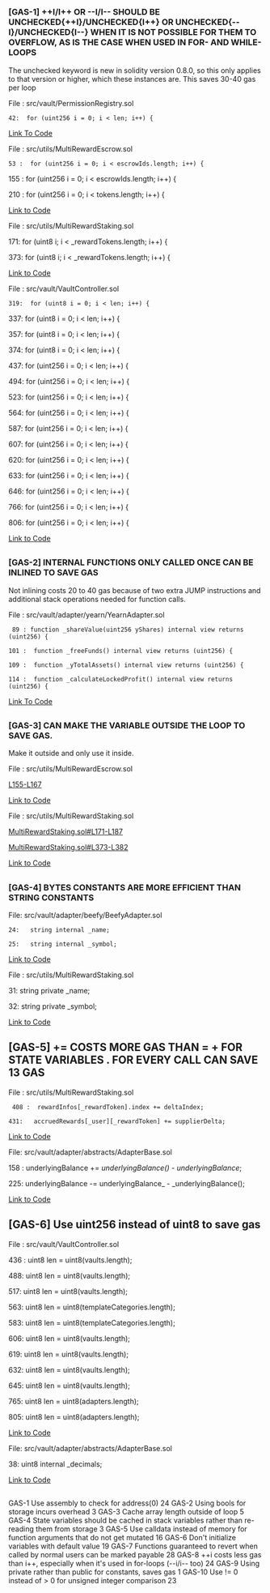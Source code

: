 ##

###  [GAS-1] ++I/I++ OR --I/I-- SHOULD BE UNCHECKED{++I}/UNCHECKED{I++} OR  UNCHECKED{--I}/UNCHECKED{I--} WHEN IT IS NOT POSSIBLE FOR THEM TO OVERFLOW, AS IS THE CASE WHEN USED IN FOR- AND WHILE-LOOPS

The unchecked keyword is new in solidity version 0.8.0, so this only applies to that version or higher, which these instances are. This saves 30-40 gas per loop

File : src/vault/PermissionRegistry.sol

    42:  for (uint256 i = 0; i < len; i++) {

[Link To Code](https://github.com/code-423n4/2023-01-popcorn//blob/main/src/vault/PermissionRegistry.sol)

File : src/utils/MultiRewardEscrow.sol

    53 :  for (uint256 i = 0; i < escrowIds.length; i++) {

   155 :  for (uint256 i = 0; i < escrowIds.length; i++) {

   210 :  for (uint256 i = 0; i < tokens.length; i++) {

[Link to Code](https://github.com/code-423n4/2023-01-popcorn//blob/main/src/utils/MultiRewardEscrow.sol)

File : src/utils/MultiRewardStaking.sol

   171:  for (uint8 i; i < _rewardTokens.length; i++) {

   373:  for (uint8 i; i < _rewardTokens.length; i++) {
 
[Link to Code](https://github.com/code-423n4/2023-01-popcorn//blob/main/src/utils/MultiRewardStaking.sol)

File : src/vault/VaultController.sol

    319:  for (uint8 i = 0; i < len; i++) {

   337:   for (uint8 i = 0; i < len; i++) {

  357:   for (uint8 i = 0; i < len; i++) {

  374:    for (uint8 i = 0; i < len; i++) {

  437:    for (uint256 i = 0; i < len; i++) {

  494:   for (uint256 i = 0; i < len; i++) {

  523:   for (uint256 i = 0; i < len; i++) {

  564:  for (uint256 i = 0; i < len; i++) {

  587:  for (uint256 i = 0; i < len; i++) {

  607:  for (uint256 i = 0; i < len; i++) {

   620:  for (uint256 i = 0; i < len; i++) {

   633:  for (uint256 i = 0; i < len; i++) {

   646:  for (uint256 i = 0; i < len; i++) {

   766:  for (uint256 i = 0; i < len; i++) {

   806:  for (uint256 i = 0; i < len; i++) {

[Link to Code](https://github.com/code-423n4/2023-01-popcorn/blob/main/src/vault/VaultController.sol)

##

###  [GAS-2]  INTERNAL FUNCTIONS ONLY CALLED ONCE CAN BE INLINED TO SAVE GAS

Not inlining costs 20 to 40 gas because of two extra JUMP instructions and additional stack operations needed for function calls.

File : src/vault/adapter/yearn/YearnAdapter.sol

     89 : function _shareValue(uint256 yShares) internal view returns (uint256) {

    101 :  function _freeFunds() internal view returns (uint256) {

    109 :  function _yTotalAssets() internal view returns (uint256) {

    114 :  function _calculateLockedProfit() internal view returns (uint256) {

[Link To Code](https://github.com/code-423n4/2023-01-popcorn//blob/main/src/vault/adapter/yearn/YearnAdapter.sol)

##

###  [GAS-3]  CAN MAKE THE VARIABLE OUTSIDE THE LOOP TO SAVE GAS. 


Make it outside and only use it inside.

File : src/utils/MultiRewardEscrow.sol

[L155-L167](https://github.com/code-423n4/2023-01-popcorn/blob/d95fc31449c260901811196d617366d6352258cd/src/utils/MultiRewardEscrow.sol#L155-L167)


[Link to Code](https://github.com/code-423n4/2023-01-popcorn//blob/main/src/utils/MultiRewardEscrow.sol)

File : src/utils/MultiRewardStaking.sol

   [MultiRewardStaking.sol#L171-L187](https://github.com/code-423n4/2023-01-popcorn/blob/d95fc31449c260901811196d617366d6352258cd/src/utils/MultiRewardStaking.sol#L171-L187)

  [MultiRewardStaking.sol#L373-L382](https://github.com/code-423n4/2023-01-popcorn/blob/d95fc31449c260901811196d617366d6352258cd/src/utils/MultiRewardStaking.sol#L373-L382)
 
[Link to Code](https://github.com/code-423n4/2023-01-popcorn//blob/main/src/utils/MultiRewardStaking.sol)

##

### [GAS-4] BYTES CONSTANTS ARE MORE EFFICIENT THAN STRING CONSTANTS

File: src/vault/adapter/beefy/BeefyAdapter.sol

    24:   string internal _name;

    25:   string internal _symbol;

[Link to Code](https://github.com/code-423n4/2023-01-popcorn//blob/main/src/vault/adapter/beefy/BeefyAdapter.sol)

File : src/utils/MultiRewardStaking.sol

  31:   string private _name;

  32:   string private _symbol;

[Link to Code](https://github.com/code-423n4/2023-01-popcorn//blob/main/src/utils/MultiRewardStaking.sol)

##

## [GAS-5] <X> += <Y> COSTS MORE GAS THAN <X> = <X> + <Y> FOR STATE VARIABLES . FOR EVERY CALL CAN SAVE 13 GAS 


File : src/utils/MultiRewardStaking.sol


     408 :  rewardInfos[_rewardToken].index += deltaIndex;

    431:   accruedRewards[_user][_rewardToken] += supplierDelta;

[Link to Code](https://github.com/code-423n4/2023-01-popcorn//blob/main/src/utils/MultiRewardStaking.sol)

File: src/vault/adapter/abstracts/AdapterBase.sol

   158 :  underlyingBalance += _underlyingBalance() - underlyingBalance_;

   225:   underlyingBalance -= underlyingBalance_ - _underlyingBalance();

[Link to Code](https://github.com/code-423n4/2023-01-popcorn//blob/main/src/vault/adapter/abstracts/AdapterBase.sol)

##

## [GAS-6] Use uint256 instead of uint8 to save gas 

File : src/vault/VaultController.sol


   436 :   uint8 len = uint8(vaults.length);

  488:     uint8 len = uint8(vaults.length);

  517:    uint8 len = uint8(vaults.length);

  563:   uint8 len = uint8(templateCategories.length);

  583:   uint8 len = uint8(templateCategories.length);

  606:   uint8 len = uint8(vaults.length);

  619:   uint8 len = uint8(vaults.length);

632:    uint8 len = uint8(vaults.length);

  645:  uint8 len = uint8(vaults.length);

 765:  uint8 len = uint8(adapters.length);

 805:  uint8 len = uint8(adapters.length);

[Link to Code](https://github.com/code-423n4/2023-01-popcorn/blob/main/src/vault/VaultController.sol)

File: src/vault/adapter/abstracts/AdapterBase.sol

   38:  uint8 internal _decimals;

[Link to Code](https://github.com/code-423n4/2023-01-popcorn//blob/main/src/vault/adapter/abstracts/AdapterBase.sol)

##


  

   






GAS-1	Use assembly to check for address(0)	24
GAS-2	Using bools for storage incurs overhead	3
GAS-3	Cache array length outside of loop	5
GAS-4	State variables should be cached in stack variables rather than re-reading them from storage	3
GAS-5	Use calldata instead of memory for function arguments that do not get mutated	16
GAS-6	Don't initialize variables with default value	19
GAS-7	Functions guaranteed to revert when called by normal users can be marked payable	28
GAS-8	++i costs less gas than i++, especially when it's used in for-loops (--i/i-- too)	24
GAS-9	Using private rather than public for constants, saves gas	1
GAS-10	Use != 0 instead of > 0 for unsigned integer comparison	23